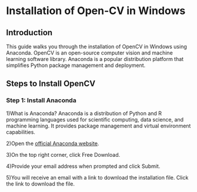 ﻿# Installation of Open-CV in Windows
## Introduction
This guide walks you through the installation of OpenCV in Windows using Anaconda. OpenCV is an open-source computer vision and machine learning software library. Anaconda is a popular distribution platform that simplifies Python package management and deployment.
## Steps to Install OpenCV
### Step 1: Install Anaconda

1)What is Anaconda? Anaconda is a distribution of Python and R programming languages used for scientific computing, data science, and machine learning. It provides package management and virtual environment capabilities.

2)Open the [official Anaconda website](https://www.anaconda.com/).

3)On the top right corner, click Free Download.

4)Provide your email address when prompted and click Submit.

5)You will receive an email with a link to download the installation file. Click the link to download the file.
